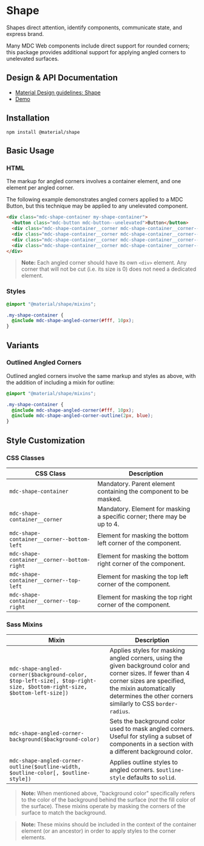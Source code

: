 <!--docs:
title: "Shape"
layout: detail
section: components
excerpt: "Shapes direct attention, identify components, communicate state, and express brand."
path: /catalog/shape/
-->

# Shape
<!--<div class="article__asset">
  <a class="article__asset-link"
     href="https://material-components.github.io/material-components-web-catalog/#/component/shape">
    <img src="{{ site.rootpath }}/images/mdc_web_screenshots/shape.png" width="159" alt="Shape screenshot">
  </a>
</div>-->

Shapes direct attention, identify components, communicate state, and express brand.

Many MDC Web components include direct support for rounded corners; this package provides additional support for
applying angled corners to unelevated surfaces.

## Design & API Documentation

<ul class="icon-list">
  <li class="icon-list-item icon-list-item--spec">
    <a href="https://material.io/go/design-shape">Material Design guidelines: Shape</a>
  </li>
  <li class="icon-list-item icon-list-item--link">
    <a href="https://material-components.github.io/material-components-web-catalog/#/component/shape">Demo</a>
  </li>
</ul>

## Installation

```
npm install @material/shape
```

## Basic Usage

### HTML

The markup for angled corners involves a container element, and one element per angled corner.

The following example demonstrates angled corners applied to a MDC Button, but this technique may be applied to any
unelevated component.

```html
<div class="mdc-shape-container my-shape-container">
  <button class="mdc-button mdc-button--unelevated">Button</button>
  <div class="mdc-shape-container__corner mdc-shape-container__corner--top-left"></div>
  <div class="mdc-shape-container__corner mdc-shape-container__corner--top-right"></div>
  <div class="mdc-shape-container__corner mdc-shape-container__corner--bottom-right"></div>
  <div class="mdc-shape-container__corner mdc-shape-container__corner--bottom-left"></div>
</div>
```

> **Note:** Each angled corner should have its own `<div>` element. Any corner that will not be cut (i.e. its size is 0)
> does not need a dedicated element.

### Styles

```scss
@import "@material/shape/mixins";

.my-shape-container {
  @include mdc-shape-angled-corner(#fff, 10px);
}
```

## Variants

### Outlined Angled Corners

Outlined angled corners involve the same markup and styles as above, with the addition of including a mixin for outline:

```scss
@import "@material/shape/mixins";

.my-shape-container {
  @include mdc-shape-angled-corner(#fff, 10px);
  @include mdc-shape-angled-corner-outline(2px, blue);
}
```

## Style Customization

### CSS Classes

CSS Class | Description
--- | ---
`mdc-shape-container` | Mandatory. Parent element containing the component to be masked.
`mdc-shape-container__corner` | Mandatory. Element for masking a specific corner; there may be up to 4.
`mdc-shape-container__corner--bottom-left` | Element for masking the bottom left corner of the component.
`mdc-shape-container__corner--bottom-right` | Element for masking the bottom right corner of the component.
`mdc-shape-container__corner--top-left` | Element for masking the top left corner of the component.
`mdc-shape-container__corner--top-right` | Element for masking the top right corner of the component.

### Sass Mixins

Mixin | Description
--- | ---
`mdc-shape-angled-corner($background-color, $top-left-size[, $top-right-size, $bottom-right-size, $bottom-left-size])` | Applies styles for masking angled corners, using the given background color and corner sizes. If fewer than 4 corner sizes are specified, the mixin automatically determines the other corners similarly to CSS `border-radius`.
`mdc-shape-angled-corner-background($background-color)` | Sets the background color used to mask angled corners. Useful for styling a subset of components in a section with a different background color.
`mdc-shape-angled-corner-outline($outline-width, $outline-color[, $outline-style])` | Applies outline styles to angled corners. `$outline-style` defaults to `solid`.

> **Note:** When mentioned above, "background color" specifically refers to the color of the background behind the surface (_not_ the fill color of the surface). These mixins operate by masking the corners of the surface to match the background.

> **Note:** These mixins should be included in the context of the container element (or an ancestor) in order to apply styles to the corner elements.
